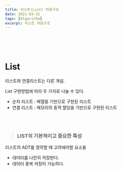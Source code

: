 ```yaml
---
title: 리스트(List) 자료구조 
date: 2021-03-31
tags: [Algorithm]
excerpt: 리스트 자료구조 
---
```


<br/>
<br/>
<br/>

# List

리스트와 연결리스트는 다른 개념. 

List 구현방법에 따라 두 가지로 나눌 수 있다. 

- 순차 리스트 : 배열을 기반으로 구현된 리스트 
- 연결 리스트 : 메모리의 동적 할당을 기반으로 구현된 리스트 
  
<br/>
<br/>

> ### LIST의 기본적이고 중요한 특성 
리스트의 ADT를 정의할 때 고려애야할 요소들
 - 데이터를 나란히 저장한다. 
 - 데이터 중복 저장이 가능하다.
